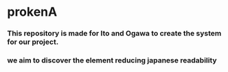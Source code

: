 # prokenA

### This repository is made for Ito and Ogawa to create the system for our project.
### we aim to discover the element reducing japanese readability 
